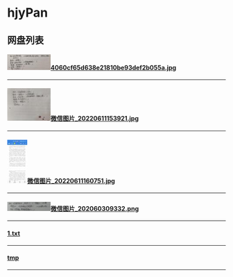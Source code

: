 # hjyPan

## 网盘列表

#### <img src=".\tmp\4060cf65d638e21810be93def2b055a_tmp.jpg"/>[4060cf65d638e21810be93def2b055a.jpg](.\4060cf65d638e21810be93def2b055a.jpg)
------

#### <img src=".\tmp\微信图片_20220611153921_tmp.jpg"/>[微信图片_20220611153921.jpg](.\微信图片_20220611153921.jpg)
------

#### <img src=".\tmp\微信图片_20220611160751_tmp.jpg"/>[微信图片_20220611160751.jpg](.\微信图片_20220611160751.jpg)
------

#### <img src=".\tmp\微信图片_202060309332_tmp.png"/>[微信图片_202060309332.png](.\微信图片_202060309332.png)
------

#### [1.txt](.\1.txt)
------

#### [tmp](.\tmp)
------

